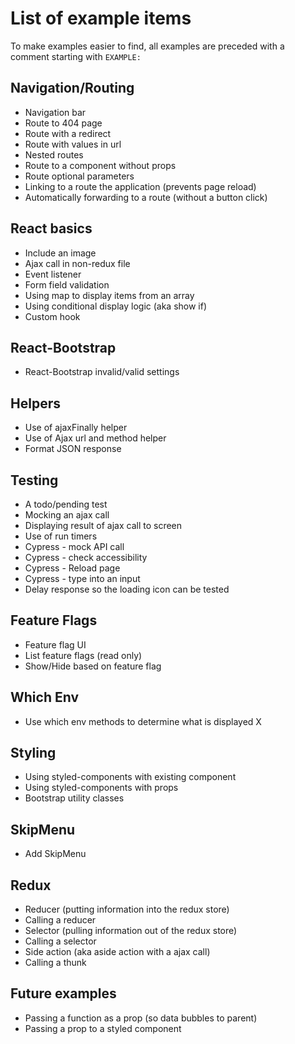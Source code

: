 # List of example items

To make examples easier to find, all examples are preceded with a comment starting with `EXAMPLE: `

## Navigation/Routing

- Navigation bar
- Route to 404 page
- Route with a redirect
- Route with values in url
- Nested routes
- Route to a component without props
- Route optional parameters
- Linking to a route the application (prevents page reload)
- Automatically forwarding to a route (without a button click)

## React basics

- Include an image
- Ajax call in non-redux file
- Event listener
- Form field validation
- Using map to display items from an array
- Using conditional display logic (aka show if)
- Custom hook

## React-Bootstrap

- React-Bootstrap invalid/valid settings

## Helpers

- Use of ajaxFinally helper
- Use of Ajax url and method helper
- Format JSON response

## Testing

- A todo/pending test
- Mocking an ajax call
- Displaying result of ajax call to screen
- Use of run timers
- Cypress - mock API call
- Cypress - check accessibility
- Cypress - Reload page
- Cypress - type into an input
- Delay response so the loading icon can be tested

## Feature Flags

- Feature flag UI
- List feature flags (read only)
- Show/Hide based on feature flag

## Which Env

- Use which env methods to determine what is displayed X

## Styling

- Using styled-components with existing component
- Using styled-components with props
- Bootstrap utility classes

## SkipMenu

- Add SkipMenu

## Redux

- Reducer (putting information into the redux store)
- Calling a reducer
- Selector (pulling information out of the redux store)
- Calling a selector
- Side action (aka aside action with a ajax call)
- Calling a thunk

## Future examples

- Passing a function as a prop (so data bubbles to parent)
- Passing a prop to a styled component
